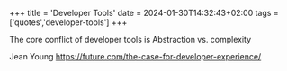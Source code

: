 +++
title = 'Developer Tools'
date = 2024-01-30T14:32:43+02:00
tags = ['quotes','developer-tools']
+++

The core conflict of developer tools is Abstraction vs. complexity

Jean Young
https://future.com/the-case-for-developer-experience/
